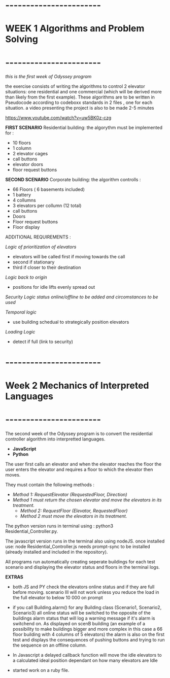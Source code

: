 # **-----------------------**
# **WEEK 1 Algorithms and Problem Solving**
# **-----------------------**
  

*this is the first week of Odyssey program*  

the exercise consists of writing the algorithms to control 2 elevator situations: one residential and one commercial (which will be derived more than likely from the first example).
These algorithms are to be written in Pseudocode according to codeboxx standards in 2 files , one for each situation.
a video presenting the project is also to be made 2-5 minutes

https://www.youtube.com/watch?v=uw5BK0z-czg  

**FIRST SCENARIO**
Residential building:
the algorythm must be implemented for : 
- 10 floors
- 1 column
- 2 elevator cages
- call buttons
- elevator doors
- floor request buttons

**SECOND SCENARIO**
Corporate building:
the algorithm controlls :
- 66 Floors ( 6 basements included)
- 1 battery
- 4 collumns
- 3 elevators per collumn (12 total)
- call buttons
- Doors
- Floor request buttons
- Floor display

ADDITIONAL REQUIREMENTS :  

*Logic of prioritization of elevators*
- elevators will be called first if moving towards the call
- second if stationary
- third if closer to their destination

*Logic back to origin*
- positions for idle lifts evenly spread out

*Security Logic status online/offline to be added and circomstances to be used*  

*Temporal logic*
- use building schedual to strategically position elevators  

*Loading Logic*
- detect if full (link to security)

  

# **-----------------------**
# **Week 2 Mechanics of Interpreted Languages**
# **-----------------------**
  

The second week of the Odyssey program is to convert the residential controller algorithm into interpretted languages.

- **JavaScript**
- **Python**  

The user first calls an elevator and when the elevator reaches the floor the user enters the elevator and requires a floor to which the elevator then moves.

  

They must contain the following methods :

- *Method 1: RequestElevator (RequestedFloor, Direction)*
- *Method 1 must return the chosen elevator and move the elevators in its treatment.*
  - *Method 2: RequestFloor (Elevator, RequestedFloor)*
  - *Method 2 must move the elevators in its treatment.*

  

The python version runs in terminal using : python3 Residential_Controller.py.

The javascript version runs in the terminal also using nodeJS. once installed use: node Residential_Controller.js needs prompt-sync to be installed (already installed and included in the repository).  

All programs run automatically creating seperate buildings for each test scenario and displaying the elevator status and floors in the terminal logs. 

**EXTRAS**

- both JS and PY check the elevators online status and if they are full before moving. scenario III will not work unless you reduce the load in the full elevator to below 10 000 on prompt 

- if you call Building.alarm() for any Building class (Scenario1, Scenario2, Scenario3) all online status will be switched to the opposite of the buildings alarm status that will log a warning message if it's alarm is switchend on. As displayed on scenB building (an example of a possibility to make buildings bigger and more complex in this case a 66 floor building with 4 columns of 5 elevators) the alarm is also on the first test and displays the consequences of pushing buttons and trying to run the sequence on an offline column. 

- In Javascript a delayed callback function will move the idle elevators to a calculated ideal position dependant on how many elevators are Idle  

- started work on a ruby file. 